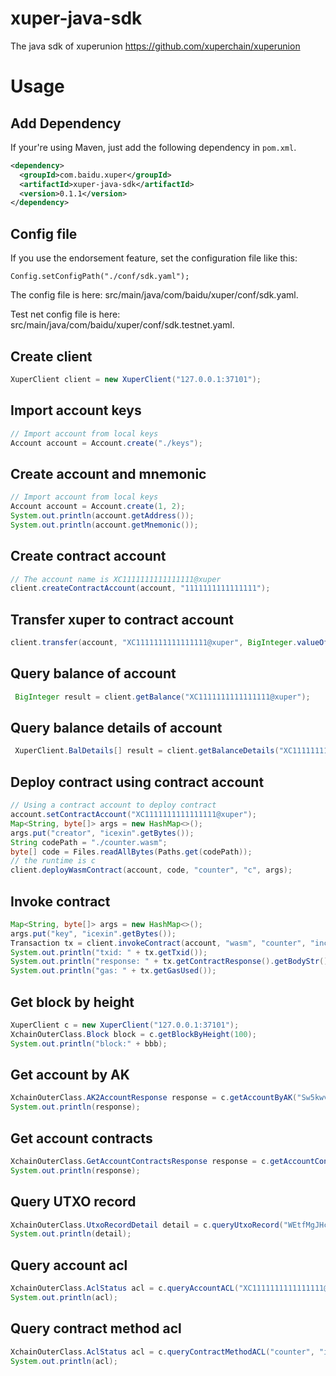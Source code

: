 # xuper-java-sdk
The java sdk of xuperunion https://github.com/xuperchain/xuperunion

# Usage

## Add Dependency

If your're using Maven, just add the following dependency in `pom.xml`.

```xml
<dependency>
  <groupId>com.baidu.xuper</groupId>
  <artifactId>xuper-java-sdk</artifactId>
  <version>0.1.1</version>
</dependency>
```

## Config file

If you use the endorsement feature, set the configuration file like this:

```
Config.setConfigPath("./conf/sdk.yaml");
```

The config file is here: src/main/java/com/baidu/xuper/conf/sdk.yaml.

Test net config file is here: src/main/java/com/baidu/xuper/conf/sdk.testnet.yaml.

## Create client

```java
XuperClient client = new XuperClient("127.0.0.1:37101");
```

## Import account keys

```java
// Import account from local keys
Account account = Account.create("./keys");
```

## Create account and mnemonic

```java
// Import account from local keys
Account account = Account.create(1, 2);
System.out.println(account.getAddress());
System.out.println(account.getMnemonic());
```

## Create contract account

```java
// The account name is XC1111111111111111@xuper
client.createContractAccount(account, "1111111111111111");
```

## Transfer xuper to contract account

```java
client.transfer(account, "XC1111111111111111@xuper", BigInteger.valueOf(1000000), "1");
```

## Query balance of account
```java
 BigInteger result = client.getBalance("XC1111111111111111@xuper");
```

## Query balance details of account

```java
 XuperClient.BalDetails[] result = client.getBalanceDetails("XC1111111111111111@xuper");
```

## Deploy contract using contract account

```java
// Using a contract account to deploy contract
account.setContractAccount("XC1111111111111111@xuper");
Map<String, byte[]> args = new HashMap<>();
args.put("creator", "icexin".getBytes());
String codePath = "./counter.wasm";
byte[] code = Files.readAllBytes(Paths.get(codePath));
// the runtime is c
client.deployWasmContract(account, code, "counter", "c", args);
```

## Invoke contract

```java
Map<String, byte[]> args = new HashMap<>();
args.put("key", "icexin".getBytes());
Transaction tx = client.invokeContract(account, "wasm", "counter", "increase", args);
System.out.println("txid: " + tx.getTxid());
System.out.println("response: " + tx.getContractResponse().getBodyStr());
System.out.println("gas: " + tx.getGasUsed());
```

## Get block by height

```java
XuperClient c = new XuperClient("127.0.0.1:37101");
XchainOuterClass.Block block = c.getBlockByHeight(100);
System.out.println("block:" + bbb);
```

## Get account by AK

```java
XchainOuterClass.AK2AccountResponse response = c.getAccountByAK("Sw5kwvaf3PAwozXxMdFuBrd9UiqXuXhVF");
System.out.println(response);
```

## Get account contracts

```java
XchainOuterClass.GetAccountContractsResponse response = c.getAccountContracts("XC1111111111111111@xuper");
System.out.println(response);
```

## Query UTXO record

```java
XchainOuterClass.UtxoRecordDetail detail = c.queryUtxoRecord("WEtfMgJHcWWLwtwuTsRZkmYutjZGENXd6", 2);
System.out.println(detail);
```

## Query account acl

```java
XchainOuterClass.AclStatus acl = c.queryAccountACL("XC1111111111111111@xuper");
System.out.println(acl);
```

## Query contract method acl

```java
XchainOuterClass.AclStatus acl = c.queryContractMethodACL("counter", "increase");
System.out.println(acl);
```

